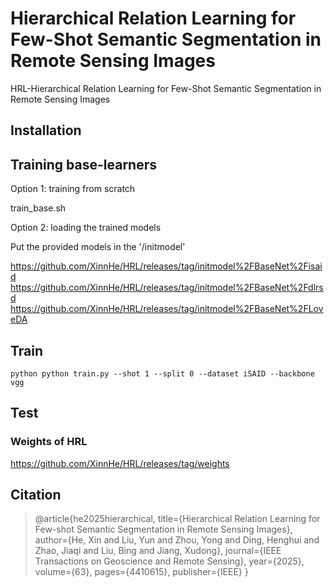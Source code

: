# Hierarchical Relation Learning for Few-Shot Semantic Segmentation in Remote Sensing Images
HRL-Hierarchical Relation Learning for Few-Shot Semantic Segmentation in Remote Sensing Images

## Installation

## Training base-learners 
Option 1: training from scratch

train_base.sh

Option 2: loading the trained models

Put the provided models in the '/initmodel'

https://github.com/XinnHe/HRL/releases/tag/initmodel%2FBaseNet%2Fisaid
https://github.com/XinnHe/HRL/releases/tag/initmodel%2FBaseNet%2Fdlrsd
https://github.com/XinnHe/HRL/releases/tag/initmodel%2FBaseNet%2FLoveDA


## Train
 
 `python python train.py --shot 1 --split 0 --dataset iSAID --backbone vgg ` 


## Test


### Weights of HRL
https://github.com/XinnHe/HRL/releases/tag/weights



## Citation
> @article{he2025hierarchical,
  title={Hierarchical Relation Learning for Few-shot Semantic Segmentation in Remote Sensing Images},
  author={He, Xin and Liu, Yun and Zhou, Yong and Ding, Henghui and Zhao, Jiaqi and Liu, Bing and Jiang, Xudong},
  journal={IEEE Transactions on Geoscience and Remote Sensing},
  year={2025},
  volume={63},
  pages={4410615},
  publisher={IEEE}
}
